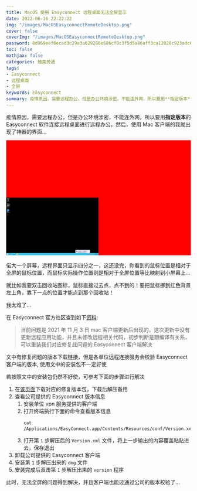 ```yaml
---
title: MacOS 使用 Easyconnect 远程桌面无法全屏显示
date: 2022-06-16 22:22:22
img: "/images/MacOSEasyconnectRemoteDesktop.png"
cover: false
coverImg: "/images/MacOSEasyconnectRemoteDesktop.png"
password: 8d969eef6ecad3c29a3a629280e686cf0c3f5d5a86aff3ca12020c923adc6c92
toc: false
mathjax: false
categories: 触类旁通
tags:
- Easyconnect
- 远程桌面
- 全屏
keywords: Easyconnect
summary: 疫情原因，需要远程办公，但是办公环境涉密，不能连外网，所以要用**指定版本**的 Easyconnect 软件连接远程桌面进行远程办公，然后，使用 Mac 客户端的我就出现了神器的界面...
---
```


疫情原因，需要远程办公，但是办公环境涉密，不能连外网，所以要用**指定版本**的 Easyconnect 软件连接远程桌面进行远程办公，然后，使用 Mac 客户端的我就出现了神器的界面...

![img_1.png](../images/MacOSEasyconnectRemoteDesktop.png)

偌大一个屏幕，远程界面只显示四分之一，这还没完，你看到的鼠标位置是相对于全屏的鼠标位置，而鼠标实际操作位置则是相对于全屏位置等比映射到小屏幕上...

就比如我要双击回收站图标，鼠标直接过去点，点不到的！要把鼠标挪到红色背景左上角，靠下一点的位置才能点到那个回收站！

我太难了...

在 Easyconnect 官方社区查到如下[资料](https://bbs.sangfor.com.cn/forum.php?mod=viewthread&tid=161747):

> 当前问题是 2021 年 11 月 3 日 mac 客户端更新后出现的，这次更新中没有更新远程应用功能，并且未修改远程相关代码，初步判断是跟编译有关系，可以重装我们对应修复此问题的 Easyconnect 客户端解决

文中有修复问题的版本下载链接，但是各单位远程连接服务会校验 Easyconnect 客户端的版本, 使用文中的安装包不一定好使

若按照文中的安装包仍然不好使，可参考下面的步骤进行解决

1. 在[该页面](https://bbs.sangfor.com.cn/forum.php?mod=viewthread&tid=161747)下载对应的修复版本包，下载后解压备用
2. 查看公司提供的 Easyconnect 版本信息
   1. 安装单位 vpn 服务提供的客户端
   2. 打开终端执行下面的命令查看版本信息
       ```shell
       cat /Applications/EasyConnect.app/Contents/Resources/conf/Version.xml
       ```
   3. 打开第 `1` 步解压后的 `Version.xml` 文件，将上一步输出的内容覆盖粘贴进去，保存退出
3. 卸载公司提供的 Easyconnect 客户端
4. 安装第 `1` 步解压出来的 `dmg` 文件
5. 安装完成后双击第 `1` 步解压出来的 `version` 程序

此时，无法全屏的问题得到解决，并且客户端也能过通过公司的版本校验了...
